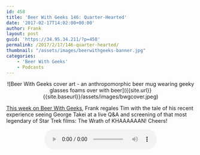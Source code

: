 ```yaml
---
id: 458
title: 'Beer With Geeks 146: Quarter-Hearted'
date: '2017-02-17T14:02:00+00:00'
author: Frank
layout: post
guid: 'https://34.95.34.211/?p=458'
permalink: /2017/2/17/146-quarter-hearted/
thumbnail: "/assets/images/beerwithgeeks-banner.jpg"
categories:
    - 'Beer With Geeks'
    - Podcasts
---
```

<div markdown="1" style="text-align: center;">
![Beer With Geeks cover art - an anthropomorphic beer mug wearing geeky glasses foams over with beer]({{site.url}}{{site.baseurl}}/assets/images/bwgcover.jpeg)
</div>


<p><a href="http://www.beerwithgeeks.com/2017/02/146-quarter-hearted.html">This week on Beer With Geeks</a>,&nbsp;Frank regales Tim with the tale of his recent experience seeing George Takei at a live Q&amp;A and screening of that most legendary of Star Trek films: The Wrath of KHAAAAAAN! Cheers!</p>
<div markdown="1" style="text-align: center;">
	<audio controls>
	  <source src="http://www.podtrac.com/pts/redirect.mp3/archive.org/download/BWG146/BWG146.mp3" type="audio/mpeg">
  Your browser does not support the audio element.
	</audio>
</div>